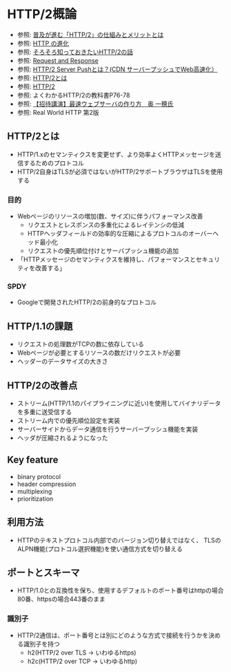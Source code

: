 # HTTP/2概論
- 参照: [普及が進む「HTTP/2」の仕組みとメリットとは](https://knowledge.sakura.ad.jp/7734/)
- 参照: [HTTP の進化](https://developer.mozilla.org/ja/docs/Web/HTTP/Basics_of_HTTP/Evolution_of_HTTP)
- 参照: [そろそろ知っておきたいHTTP/2の話](https://qiita.com/mogamin3/items/7698ee3336c70a482843)
- 参照: [Request and Response](https://youtu.be/0cmXVXMdbs8)
- 参照: [HTTP/2 Server Pushとは？(CDN サーバープッシュでWeb高速化）](https://blog.redbox.ne.jp/http2-server-push-cdn.html)
- 参照: [HTTP/2とは](https://www.nic.ad.jp/ja/newsletter/No68/0800.html)
- 参照: [HTTP/2](https://hpbn.co/http2/#binary-framing-layer)
- 参照: よくわかるHTTP/2の教科書P76-78
- 参照: [【招待講演】最速ウェブサーバの作り方　奥 一穂氏](https://www.youtube.com/watch?v=Iu5Uynq7ubo&feature=youtu.be)
- 参照: Real World HTTP 第2版

## HTTP/2とは
- HTTP/1.xのセマンティクスを変更せず、より効率よくHTTPメッセージを送信するためのプロトコル
- HTTP/2自身はTLSが必須ではないがHTTP/2サポートブラウザはTLSを使用する

### 目的
- Webページのリソースの増加(数、サイズ)に伴うパフォーマンス改善
  - リクエストとレスポンスの多重化によるレイテンシの低減
  - HTTPヘッダフィールドの効率的な圧縮によるプロトコルのオーバーヘッド最小化
  - リクエストの優先順位付けとサーバプッシュ機能の追加
- 「HTTPメッセージのセマンティクスを維持し、パフォーマンスとセキュリティを改善する」

### SPDY
- Googleで開発されたHTTP/2の前身的なプロトコル

## HTTP/1.1の課題
- リクエストの処理数がTCPの数に依存している
- Webページが必要とするリソースの数だけリクエストが必要
- ヘッダーのデータサイズの大きさ

## HTTP/2の改善点
- ストリーム(HTTP/1.1のパイプライニングに近い)を使用してバイナリデータを多重に送受信する
- ストリーム内での優先順位設定を実装
- サーバーサイドからデータ通信を行うサーバープッシュ機能を実装
- ヘッダが圧縮されるようになった

## Key feature
- binary protocol
- header compression
- multiplexing
- prioritization

## 利用方法
- HTTPのテキストプロトコル内部でのバージョン切り替えではなく、
  TLSのALPN機能(プロトコル選択機能)を使い通信方式を切り替える

## ポートとスキーマ
- HTTP/1.0との互換性を保ち、使用するデフォルトのポート番号はhttpの場合80番、httpsの場合443番のまま

### 識別子
- HTTP/2通信は、ポート番号とは別にどのような方式で接続を行うかを決める識別子を持つ
  - h2(HTTP/2 over TLS -> いわゆるhttps)
  - h2c(HTTP/2 over TCP -> いわゆるhttp)
